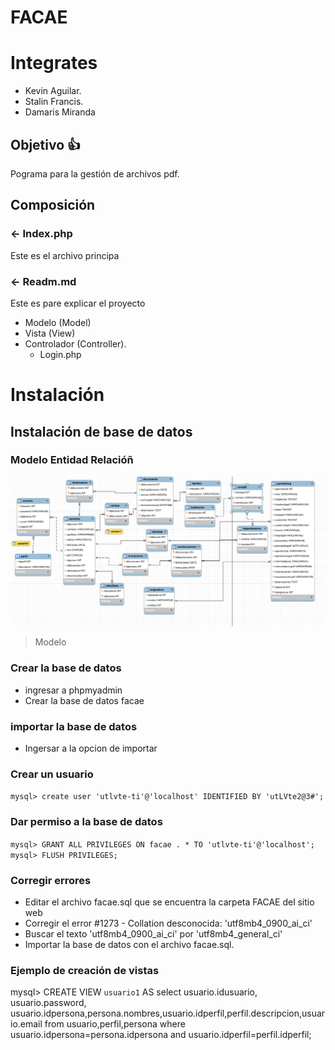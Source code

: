# FACAE
Integrates
==========
- Kevin Aguilar.
- Stalin Francis.
- Damaris Miranda

Objetivo 👍
------------
Pograma para la gestión de archivos pdf.

Composición
-----------
### <- Index.php
Este es el archivo principa
### <- Readm.md
Este es pare explicar el proyecto
- Modelo (Model)
- Vista (View)
- Controlador (Controller).
   - Login.php
# Instalación
## Instalación de base de datos
### Modelo Entidad Relacióñ
![](https://github.com/KevinAguilar16/facae/blob/main/readme.md/schemedb.png)
> Modelo
### Crear la base de datos
- ingresar a phpmyadmin
- Crear la base de datos facae
### importar la base de datos
- Ingersar a la opcion de importar
### Crear un usuario
  `mysql> create user 'utlvte-ti'@'localhost' IDENTIFIED BY 'utLVte2@3#';`
### Dar permiso a la base de datos
  `mysql> GRANT ALL PRIVILEGES ON facae . * TO 'utlvte-ti'@'localhost';` 
  `mysql> FLUSH PRIVILEGES;`
### Corregir errores 

- Editar el archivo facae.sql que se encuentra la carpeta FACAE del sitio web
- Corregir el error #1273 - Collation desconocida: 'utf8mb4_0900_ai_ci'
- Buscar el texto 'utf8mb4_0900_ai_ci'  por    'utf8mb4_general_ci'
- Importar la base de datos con el archivo facae.sql.
### Ejemplo de creación de vistas
mysql> CREATE VIEW `usuario1` AS select usuario.idusuario, usuario.password, usuario.idpersona,persona.nombres,usuario.idperfil,perfil.descripcion,usuario.email from usuario,perfil,persona where usuario.idpersona=persona.idpersona and usuario.idperfil=perfil.idperfil;
